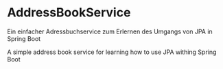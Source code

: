 # AddressBookService
Ein einfacher Adressbuchservice zum Erlernen des Umgangs von JPA in Spring Boot

A simple address book service for learning how to use JPA withing Spring Boot
